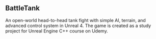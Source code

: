 ## BattleTank
An open-world head-to-head tank fight with simple AI, terrain, and advanced control system in Unreal 4. The game is created as a study project for Unreal Engine C++ course on Udemy.
